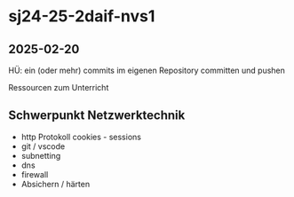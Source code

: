 # sj24-25-2daif-nvs1

## 2025-02-20

HÜ: ein (oder mehr) commits im eigenen Repository
committen und pushen

Ressourcen zum Unterricht

## Schwerpunkt Netzwerktechnik

- http Protokoll cookies - sessions
- git / vscode
- subnetting
- dns
- firewall
- Absichern / härten
